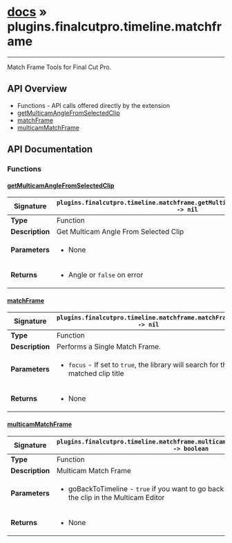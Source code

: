 # [docs](index.md) » plugins.finalcutpro.timeline.matchframe
---

Match Frame Tools for Final Cut Pro.

## API Overview
* Functions - API calls offered directly by the extension
 * [getMulticamAngleFromSelectedClip](#getmulticamanglefromselectedclip)
 * [matchFrame](#matchframe)
 * [multicamMatchFrame](#multicammatchframe)

## API Documentation

### Functions

#### [getMulticamAngleFromSelectedClip](#getmulticamanglefromselectedclip)
| <span style="font-align: left;">**Signature**</span> | <span style="font-align: left;">`plugins.finalcutpro.timeline.matchframe.getMulticamAngleFromSelectedClip() -> nil` </span>                                                |
| -----------------------------------------------------|---------------------------------------------------------------------------------------------------------|
| **Type**                                             | Function                                                                                         |
| **Description**                                      | Get Multicam Angle From Selected Clip                                                                                         |
| **Parameters**                                       | <ul><li>None</li></ul> |
| **Returns**                                          | <ul><li>Angle or `false` on error</li></ul>          |

#### [matchFrame](#matchframe)
| <span style="font-align: left;">**Signature**</span> | <span style="font-align: left;">`plugins.finalcutpro.timeline.matchframe.matchFrame() -> nil` </span>                                                |
| -----------------------------------------------------|---------------------------------------------------------------------------------------------------------|
| **Type**                                             | Function                                                                                         |
| **Description**                                      | Performs a Single Match Frame.                                                                                         |
| **Parameters**                                       | <ul><li>`focus`	- If set to `true`, the library will search for the matched clip title</li></ul> |
| **Returns**                                          | <ul><li>None</li></ul>          |

#### [multicamMatchFrame](#multicammatchframe)
| <span style="font-align: left;">**Signature**</span> | <span style="font-align: left;">`plugins.finalcutpro.timeline.matchframe.multicamMatchFrame(goBackToTimeline) -> boolean` </span>                                                |
| -----------------------------------------------------|---------------------------------------------------------------------------------------------------------|
| **Type**                                             | Function                                                                                         |
| **Description**                                      | Multicam Match Frame                                                                                         |
| **Parameters**                                       | <ul><li>goBackToTimeline - `true` if you want to go back to the timeline after opening the clip in the Multicam Editor</li></ul> |
| **Returns**                                          | <ul><li>None</li></ul>          |

